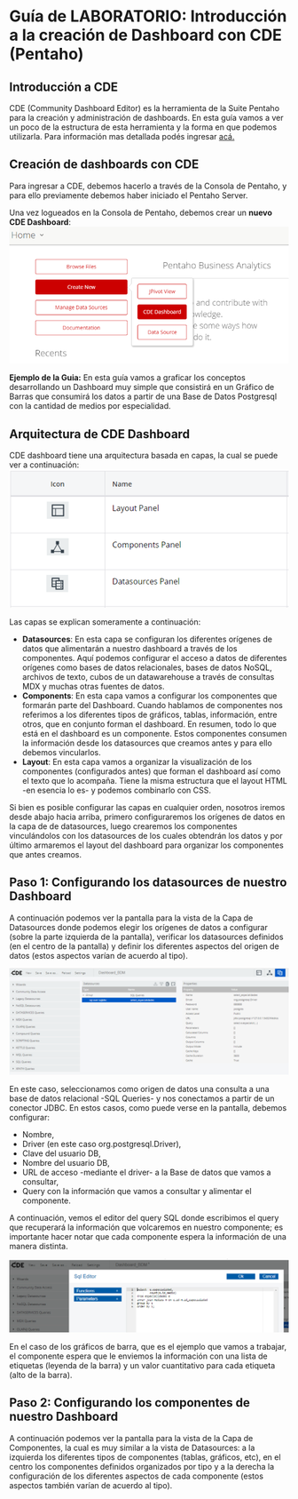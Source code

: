# Guía de LABORATORIO: Introducción a la creación de Dashboard con CDE (Pentaho)

## Introducción a CDE
CDE (Community Dashboard Editor) es la herramienta de la Suite Pentaho para la creación y administración de dashboards. En esta guía vamos a ver un poco de la estructura de esta herramienta y la forma en que podemos utilizarla. Para información mas detallada podés ingresar [acá.](https://help.pentaho.com/Documentation/7.0/0R0/CTools/CDE_Dashboard_Overview)

## Creación de dashboards con CDE
Para ingresar a CDE, debemos hacerlo a través de la Consola de Pentaho, y para ello previamente debemos haber iniciado el Pentaho Server.

Una vez logueados en la Consola de Pentaho, debemos crear un __nuevo CDE Dashboard__:
![crear dashBoard](./imgs/CDE-newDashboard.png)

__Ejemplo de la Guia:__ En esta guía vamos a graficar los conceptos desarrollando un Dashboard muy simple que consistirá en un Gráfico de Barras que consumirá los datos a partir de una Base de Datos Postgresql con la cantidad de medios por especialidad.

## Arquitectura de CDE Dashboard
CDE dashboard tiene una arquitectura basada en capas, la cual se puede ver a continuación:
![Capas CDE](./imgs/CDE-capas.png)

Las capas se explican someramente a continuación:
- __Datasources__: En esta capa se configuran los diferentes orígenes de datos que alimentarán a nuestro dashboard a través de los componentes. Aquí podemos configurar el acceso a datos de diferentes orígenes como bases de datos relacionales, bases de datos NoSQL, archivos de texto, cubos de un datawarehouse a través de consultas MDX y muchas otras fuentes de datos.
- __Components__: En esta capa vamos a configurar los componentes que formarán parte del Dashboard. Cuando hablamos de componentes nos referimos a los diferentes tipos de gráficos, tablas, información, entre otros, que en conjunto forman el dashboard. En resumen, todo lo que está en el dashboard es un componente. Estos componentes consumen la información desde los datasources que creamos antes y para ello debemos vincularlos.
- __Layout__: En esta capa vamos a organizar la visualización de los componentes (configurados antes) que forman el dashboard así como el texto que lo acompaña. Tiene la misma estructura que el layout HTML -en esencia lo es- y podemos combinarlo con CSS.

Si bien es posible configurar las capas en cualquier orden, nosotros iremos desde abajo hacia arriba, primero configuraremos los orígenes de datos en la capa de de datasources, luego crearemos los componentes vinculándolos con los datasources de los cuales obtendrán los datos y por último armaremos el layout del dashboard para organizar los componentes que antes creamos.

## Paso 1: Configurando los datasources de nuestro Dashboard
A continuación podemos ver la pantalla para la vista de la Capa de Datasources donde podemos elegir los orígenes de datos a configurar (sobre la parte izquierda de la pantalla), verificar los datasources definidos (en el centro de la pantalla) y definir los diferentes aspectos del origen de datos (estos aspectos varían de acuerdo al tipo).

![Datasources CDE](./imgs/CDE-datasources.png)

En este caso, seleccionamos como origen de datos una consulta a una base de datos relacional -SQL Queries- y nos conectamos a partir de un conector JDBC. En estos casos, como puede verse en la pantalla, debemos configurar:
- Nombre,
- Driver (en este caso org.postgresql.Driver),
- Clave del usuario DB,
- Nombre del usuario DB,
- URL de acceso -mediante el driver- a la Base de datos que vamos a consultar,
- Query con la información que vamos a consultar y alimentar el componente.

A continuación, vemos el editor del query SQL donde escribimos el query que recuperará la información que volcaremos en nuestro componente; es importante hacer notar que cada componente espera la información de una manera distinta. 

![Datasources CDE](./imgs/CDE-datasources-sql.png)

En el caso de los gráficos de barra, que es el ejemplo que vamos a trabajar, el componente espera que le enviemos la información con una lista de etiquetas (leyenda de la barra) y un valor cuantitativo para cada etiqueta (alto de la barra).

## Paso 2: Configurando los componentes de nuestro Dashboard
A continuación podemos ver la pantalla para la vista de la Capa de Componentes, la cual es muy similar a la vista de Datasources: a la izquierda los diferentes tipos de componentes (tablas, gráficos, etc), en el centro los componentes definidos organizados por tipo y a la derecha la configuración de los diferentes aspectos de cada componente (estos aspectos también varían de acuerdo al tipo).
